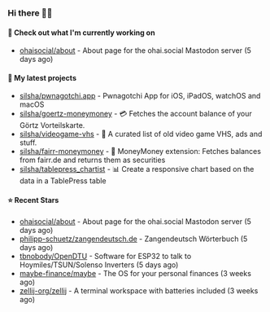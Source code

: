 ### Hi there 🦊👋

#### 👷 Check out what I'm currently working on

- [ohaisocial/about](https://github.com/ohaisocial/about) - About page for the ohai.social Mastodon server (5 days ago)

#### 🌱 My latest projects

- [silsha/pwnagotchi.app](https://github.com/silsha/pwnagotchi.app) - Pwnagotchi App for iOS, iPadOS, watchOS and macOS
- [silsha/goertz-moneymoney](https://github.com/silsha/goertz-moneymoney) - 💳 Fetches the account balance of your Görtz Vorteilskarte.
- [silsha/videogame-vhs](https://github.com/silsha/videogame-vhs) - 👾 A curated list of old video game VHS, ads and stuff.
- [silsha/fairr-moneymoney](https://github.com/silsha/fairr-moneymoney) - 💸 MoneyMoney extension: Fetches balances from fairr.de and returns them as securities
- [silsha/tablepress_chartist](https://github.com/silsha/tablepress_chartist) - 📊 Create a responsive chart based on the data in a TablePress table

#### ⭐ Recent Stars

- [ohaisocial/about](https://github.com/ohaisocial/about) - About page for the ohai.social Mastodon server (5 days ago)
- [philipp-schuetz/zangendeutsch.de](https://github.com/philipp-schuetz/zangendeutsch.de) - Zangendeutsch Wörterbuch (5 days ago)
- [tbnobody/OpenDTU](https://github.com/tbnobody/OpenDTU) - Software for ESP32 to talk to Hoymiles/TSUN/Solenso Inverters (5 days ago)
- [maybe-finance/maybe](https://github.com/maybe-finance/maybe) - The OS for your personal finances (3 weeks ago)
- [zellij-org/zellij](https://github.com/zellij-org/zellij) - A terminal workspace with batteries included (3 weeks ago)
